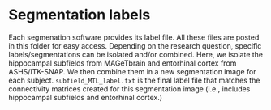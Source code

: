 # Segmentation labels

Each segmenation software provides its label file. All these files are posted in this folder for easy access. Depending on the research question, specific labels/segmentations can be isolated and/or combined. Here, we isolate the hippocampal subfields from MAGeTbrain and entorhinal cortex from ASHS/ITK-SNAP. We then combine them in a new segmentation image for each subject. `subfield_MTL_label.txt` is the final label file that matches the connectivity matrices created for this segmentation image (i.e., includes hippocampal subfields and entorhinal cortex.)
